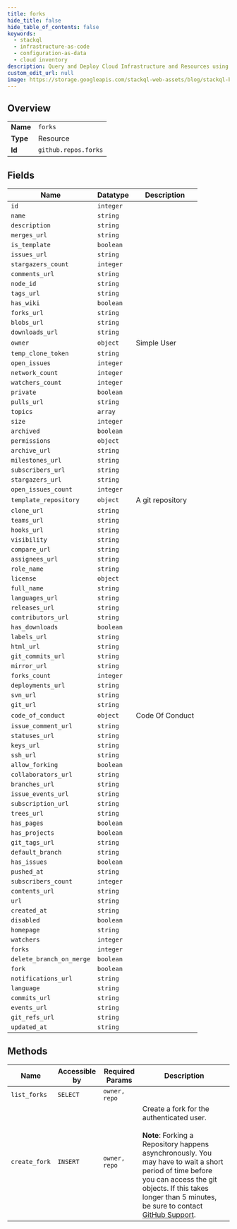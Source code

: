 ```yaml
---
title: forks
hide_title: false
hide_table_of_contents: false
keywords:
  - stackql
  - infrastructure-as-code
  - configuration-as-data
  - cloud inventory
description: Query and Deploy Cloud Infrastructure and Resources using SQL
custom_edit_url: null
image: https://storage.googleapis.com/stackql-web-assets/blog/stackql-blog-post-featured-image.png
---
```

  
    

## Overview
<table><tbody>
<tr><td><b>Name</b></td><td><code>forks</code></td></tr>
<tr><td><b>Type</b></td><td>Resource</td></tr>
<tr><td><b>Id</b></td><td><code>github.repos.forks</code></td></tr>
</tbody></table>

## Fields
| Name | Datatype | Description |
| ---- | -------- | ----------- |
| `id` | `integer` |  |
| `name` | `string` |  |
| `description` | `string` |  |
| `merges_url` | `string` |  |
| `is_template` | `boolean` |  |
| `issues_url` | `string` |  |
| `stargazers_count` | `integer` |  |
| `comments_url` | `string` |  |
| `node_id` | `string` |  |
| `tags_url` | `string` |  |
| `has_wiki` | `boolean` |  |
| `forks_url` | `string` |  |
| `blobs_url` | `string` |  |
| `downloads_url` | `string` |  |
| `owner` | `object` | Simple User |
| `temp_clone_token` | `string` |  |
| `open_issues` | `integer` |  |
| `network_count` | `integer` |  |
| `watchers_count` | `integer` |  |
| `private` | `boolean` |  |
| `pulls_url` | `string` |  |
| `topics` | `array` |  |
| `size` | `integer` |  |
| `archived` | `boolean` |  |
| `permissions` | `object` |  |
| `archive_url` | `string` |  |
| `milestones_url` | `string` |  |
| `subscribers_url` | `string` |  |
| `stargazers_url` | `string` |  |
| `open_issues_count` | `integer` |  |
| `template_repository` | `object` | A git repository |
| `clone_url` | `string` |  |
| `teams_url` | `string` |  |
| `hooks_url` | `string` |  |
| `visibility` | `string` |  |
| `compare_url` | `string` |  |
| `assignees_url` | `string` |  |
| `role_name` | `string` |  |
| `license` | `object` |  |
| `full_name` | `string` |  |
| `languages_url` | `string` |  |
| `releases_url` | `string` |  |
| `contributors_url` | `string` |  |
| `has_downloads` | `boolean` |  |
| `labels_url` | `string` |  |
| `html_url` | `string` |  |
| `git_commits_url` | `string` |  |
| `mirror_url` | `string` |  |
| `forks_count` | `integer` |  |
| `deployments_url` | `string` |  |
| `svn_url` | `string` |  |
| `git_url` | `string` |  |
| `code_of_conduct` | `object` | Code Of Conduct |
| `issue_comment_url` | `string` |  |
| `statuses_url` | `string` |  |
| `keys_url` | `string` |  |
| `ssh_url` | `string` |  |
| `allow_forking` | `boolean` |  |
| `collaborators_url` | `string` |  |
| `branches_url` | `string` |  |
| `issue_events_url` | `string` |  |
| `subscription_url` | `string` |  |
| `trees_url` | `string` |  |
| `has_pages` | `boolean` |  |
| `has_projects` | `boolean` |  |
| `git_tags_url` | `string` |  |
| `default_branch` | `string` |  |
| `has_issues` | `boolean` |  |
| `pushed_at` | `string` |  |
| `subscribers_count` | `integer` |  |
| `contents_url` | `string` |  |
| `url` | `string` |  |
| `created_at` | `string` |  |
| `disabled` | `boolean` |  |
| `homepage` | `string` |  |
| `watchers` | `integer` |  |
| `forks` | `integer` |  |
| `delete_branch_on_merge` | `boolean` |  |
| `fork` | `boolean` |  |
| `notifications_url` | `string` |  |
| `language` | `string` |  |
| `commits_url` | `string` |  |
| `events_url` | `string` |  |
| `git_refs_url` | `string` |  |
| `updated_at` | `string` |  |
## Methods
| Name | Accessible by | Required Params | Description |
| ---- | ------------- | --------------- | ----------- |
| `list_forks` | `SELECT` | `owner, repo` |  |
| `create_fork` | `INSERT` | `owner, repo` | Create a fork for the authenticated user.<br /><br />**Note**: Forking a Repository happens asynchronously. You may have to wait a short period of time before you can access the git objects. If this takes longer than 5 minutes, be sure to contact [GitHub Support](https://support.github.com/contact?tags=dotcom-rest-api). |
